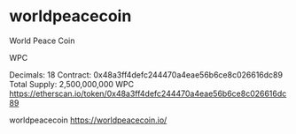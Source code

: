 # worldpeacecoin
World Peace Coin

WPC

Decimals: 	18
Contract:	0x48a3ff4defc244470a4eae56b6ce8c026616dc89
Total Supply:	2,500,000,000 WPC
https://etherscan.io/token/0x48a3ff4defc244470a4eae56b6ce8c026616dc89

worldpeacecoin https://worldpeacecoin.io/
